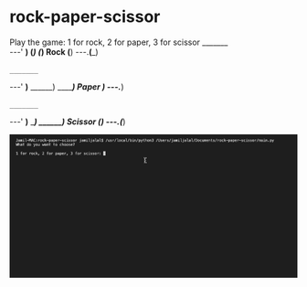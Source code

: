 # rock-paper-scissor
 Play the game:
1 for rock, 2 for paper, 3 for scissor
    _______            
---'   ____)
      (_____)
      (_____)  Rock
      (____)
---.__(___)

    _______
---'   ____)____
          ______)
          _______)  Paper
         _______)
---.__________)

    _______
---'   ____)____
          ______)
       __________) Scissor
      (____)
---.__(___)


<img src='https://github.com/jamil7794/rock-paper-scissor/blob/main/rock_paper_scissor_gif.gif' width='' alt='Video Walkthrough' />